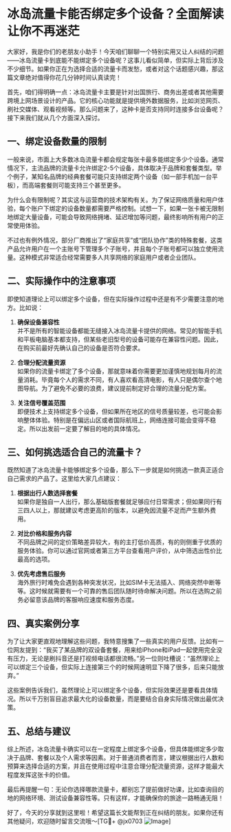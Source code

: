 # 冰岛流量卡能否绑定多个设备？全面解读让你不再迷茫

大家好，我是你们的老朋友小助手！今天咱们聊聊一个特别实用又让人纠结的问题——冰岛流量卡到底能不能绑定多个设备呢？这事儿看似简单，但实际上背后涉及不少细节。如果你正在为选择合适的流量卡而发愁，或者对这个话题感兴趣，那这篇文章绝对值得你花几分钟时间认真读完！

首先，咱们得明确一点：冰岛流量卡主要是针对出国旅行、商务出差或者其他需要跨境上网场景设计的产品。它的核心功能就是提供境外数据服务，比如浏览网页、刷社交媒体、观看视频等。那么问题来了，这种卡是否支持同时连接多台设备呢？接下来我们就从几个方面深入探讨。

## 一、绑定设备数量的限制

一般来说，市面上大多数冰岛流量卡都会规定每张卡最多能绑定多少个设备。通常情况下，主流品牌的流量卡允许绑定2-5个设备，具体取决于品牌和套餐类型。举个例子，某知名品牌的经典套餐可能只支持绑定两个设备（如一部手机加一台平板），而高端套餐则可能支持三个甚至更多。

为什么会有限制呢？其实这与运营商的技术架构有关。为了保证网络质量和用户体验，每个账户下绑定的设备数量都需要严格控制。试想一下，如果一张卡被无限制地绑定大量设备，可能会导致网络拥堵、延迟增加等问题，最终影响所有用户的正常使用体验。

不过也有例外情况，部分厂商推出了“家庭共享”或“团队协作”类的特殊套餐，这类产品允许用户在一个主账号下管理多个子账号，并且每个子账号都可以独立使用流量。这种模式非常适合经常需要多人共享网络的家庭用户或者企业团队。

## 二、实际操作中的注意事项

即使知道理论上可以绑定多个设备，但在实际操作过程中还是有不少需要注意的地方。比如说：

1. **确保设备兼容性**  
   并不是所有的智能设备都能无缝接入冰岛流量卡提供的网络。常见的智能手机和平板电脑基本都支持，但某些老旧型号的设备可能存在兼容性问题。因此，在购买前最好先确认自己的设备是否符合要求。

2. **合理分配流量资源**  
   如果你的流量卡绑定了多个设备，那就意味着你需要更加谨慎地规划每月的流量消耗。毕竟每个人的需求不同，有人喜欢看高清电影，有人只是偶尔查个地图导航。为了避免不必要的浪费，建议提前制定好合理的流量分配方案。

3. **关注信号覆盖范围**  
   即便技术上支持绑定多个设备，但如果所在地区的信号质量较差，也可能会影响整体体验。特别是在偏远山区或者国际航班上，网络连接可能会变得不稳定。所以出发前一定要了解目的地的具体情况。

## 三、如何挑选适合自己的流量卡？

既然知道了冰岛流量卡能够绑定多个设备，那么下一步就是如何挑选一款真正适合自己需求的产品了。这里给大家几点建议：

1. **根据出行人数选择套餐**  
   如果你是独自一人出行，那么基础版套餐就足够应付日常需求；但如果同行有三四人以上，那就建议考虑更高阶的版本，以避免因流量不足而产生额外费用。

2. **对比价格和服务内容**  
   不同品牌之间的定价策略差异较大，有的主打低价高质，有的则侧重于优质的服务体验。你可以通过官网或者第三方平台查看用户评价，从中筛选出性价比最高的选项。

3. **优先考虑售后服务**  
   海外旅行时难免会遇到各种突发状况，比如SIM卡无法插入、网络突然中断等等。这时候就需要有一个可靠的售后团队随时待命解决问题。所以在选购之前务必留意该品牌的客服响应速度和服务态度。

## 四、真实案例分享

为了让大家更直观地理解这些问题，我特意搜集了一些真实的用户反馈。比如有一位网友提到：“我买了某品牌的双设备套餐，用来给iPhone和iPad一起使用完全没有压力，无论是刷抖音还是打视频电话都很流畅。”另一位则吐槽说：“虽然理论上可以绑定三个设备，但实际上连接第三个的时候网速明显下降了很多，后来只能放弃。”

这些案例告诉我们，虽然理论上可以绑定多个设备，但实际效果还是要看具体情况。所以千万别盲目追求最大化的设备数量，而是要结合自身实际情况做出最优决策。

## 五、总结与建议

综上所述，冰岛流量卡确实可以在一定程度上绑定多个设备，但具体能绑定多少取决于品牌、套餐以及个人需求等因素。对于普通消费者而言，建议根据出行人数和预算来选择合适的方案，并且在使用过程中注意合理分配流量资源，这样才能最大程度发挥这张卡的价值。

最后再提醒一句：无论你选择哪款流量卡，都别忘了提前做好功课，比如查询目的地的网络环境、测试设备兼容性等。只有这样，才能确保你的旅途一路畅通无阻！

好了，今天的分享就到这里啦！希望这篇长文能帮到正在纠结的朋友。如果你还有其他疑问，欢迎随时留言交流哦～[TG💪+ @jx0703 ![Image](https://github.com/user-attachments/assets/dbca1d08-cadb-493c-b0ec-ad6f7a83f270)]